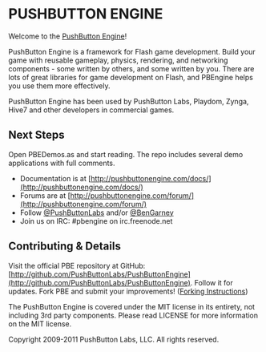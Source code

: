 PUSHBUTTON ENGINE
=================

Welcome to the [PushButton Engine](http://www.pushbuttonengine.com)!

PushButton Engine is a framework for Flash game development. Build your game 
with reusable gameplay, physics, rendering, and networking components - some 
written by others, and some written by you. There are lots of great libraries 
for game development on Flash, and PBEngine helps you use them more 
effectively.

PushButton Engine has been used by PushButton Labs, Playdom, Zynga, Hive7 and other developers in commercial games.

Next Steps
----------

Open PBEDemos.as and start reading. The repo includes several demo applications with full comments.

* Documentation is at [http://pushbuttonengine.com/docs/](http://pushbuttonengine.com/docs/)
* Forums are at [http://pushbuttonengine.com/forum/](http://pushbuttonengine.com/forum/)
* Follow [@PushButtonLabs](http://twitter.com/pushbuttonlabs) and/or [@BenGarney](http://twitter.com/bengarney)
* Join us on IRC: #pbengine on irc.freenode.net

Contributing & Details
----------------------

Visit the official PBE repository at GitHub: [http://github.com/PushButtonLabs/PushButtonEngine](http://github.com/PushButtonLabs/PushButtonEngine). Follow it for updates. Fork PBE and submit your improvements!  ([Forking Instructions](http://help.github.com/forking/))

The PushButton Engine is covered under the MIT license in its entirety,
not including 3rd party components. Please read LICENSE for more 
information on the MIT license.

Copyright 2009-2011 PushButton Labs, LLC. All rights reserved.